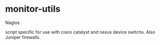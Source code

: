 monitor-utils
=============

Nagios

script specific for use with cisco catalyst and nexus device switchs.
Also Juniper firewalls.

